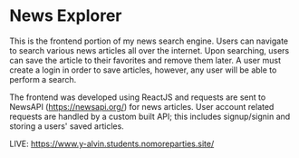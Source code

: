 # News Explorer

This is the frontend portion of my news search engine. Users can navigate to search various news articles all over the internet. Upon searching, users can save the article to their favorites and remove them later. A user must create a login in order to save articles, however, any user will be able to perform a search.

The frontend was developed using ReactJS and requests are sent to NewsAPI (https://newsapi.org/) for news articles. User account related requests are handled by a custom built API; this includes signup/signin and storing a users' saved articles.

LIVE: https://www.y-alvin.students.nomoreparties.site/
